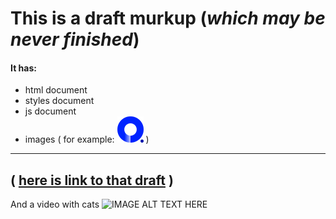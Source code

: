 # This is a draft murkup (*which may be never finished*)
#### It has:
* html document 
* styles document
* js document 
* images ( for example:
![alt text](https://github.com/CookieWithEvil/draft_markup/blob/gh-pages/images/logo.png) )
___
( [here is link to that draft](https://cookiewithevil.github.io/draft_markup/) )
---
And a video with cats
![IMAGE ALT TEXT HERE](https://www.youtube.com/watch?v=SB-qEYVdvXA)
